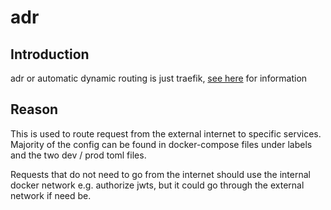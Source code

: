 # adr
## Introduction
adr or automatic dynamic routing is just traefik, [see here](https://traefik.io/) for information

## Reason
This is used to route request from the external internet to specific services. Majority of the config can be found in docker-compose files under labels and the two dev / prod toml files.

Requests that do not need to go from the internet should use the internal docker network e.g. authorize jwts, but it could go through the external network if need be.
